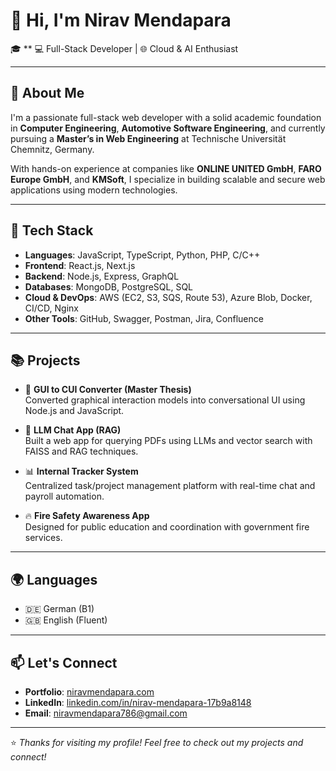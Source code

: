# 👋 Hi, I'm Nirav Mendapara

🎓 ** 💻 Full-Stack Developer | 🌐 Cloud & AI Enthusiast

---

## 🚀 About Me

I'm a passionate full-stack web developer with a solid academic foundation in **Computer Engineering**, **Automotive Software Engineering**, and currently pursuing a **Master’s in Web Engineering** at Technische Universität Chemnitz, Germany.

With hands-on experience at companies like **ONLINE UNITED GmbH**, **FARO Europe GmbH**, and **KMSoft**, I specialize in building scalable and secure web applications using modern technologies.

---

## 🔧 Tech Stack

- **Languages**: JavaScript, TypeScript, Python, PHP, C/C++
- **Frontend**: React.js, Next.js
- **Backend**: Node.js, Express, GraphQL
- **Databases**: MongoDB, PostgreSQL, SQL
- **Cloud & DevOps**: AWS (EC2, S3, SQS, Route 53), Azure Blob, Docker, CI/CD, Nginx
- **Other Tools**: GitHub, Swagger, Postman, Jira, Confluence

---

## 📚 Projects

- 🔁 **GUI to CUI Converter (Master Thesis)**  
  Converted graphical interaction models into conversational UI using Node.js and JavaScript.

- 📄 **LLM Chat App (RAG)**  
  Built a web app for querying PDFs using LLMs and vector search with FAISS and RAG techniques.

- 📊 **Internal Tracker System**  
  Centralized task/project management platform with real-time chat and payroll automation.

- 🔥 **Fire Safety Awareness App**  
  Designed for public education and coordination with government fire services.

---

## 🌍 Languages

- 🇩🇪 German (B1)
- 🇬🇧 English (Fluent)

---

## 📫 Let's Connect

- **Portfolio**: [niravmendapara.com](https://niravmendapara.com)
- **LinkedIn**: [linkedin.com/in/nirav-mendapara-17b9a8148](https://www.linkedin.com/in/nirav-mendapara-17b9a8148)
- **Email**: niravmendapara786@gmail.com

---

⭐️ *Thanks for visiting my profile! Feel free to check out my projects and connect!*
